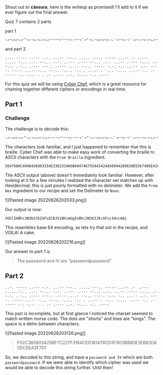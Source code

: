 Shout out to **cäesura**, here is the writeup as promised! I'll add to it if we ever figure out the final answer.

Quiz 7 contains 2 parts

part 1
```text
⠢⠖⠲⠶⠖⠦⠖⠉⠲⠔⠲⠦⠲⠆⠖⠦⠖⠒⠒⠒⠲⠑⠒⠒⠖⠆⠒⠒⠲⠁⠖⠃⠲⠔⠲⠶⠲⠖⠶⠢⠢⠁⠲⠒⠲⠆⠲⠁⠢⠖⠖⠔⠲⠆⠖⠦⠖⠒⠖⠙⠢⠢⠖⠶⠲⠔⠖⠑⠲⠆⠖⠦⠖⠒⠒⠒⠲⠑⠒⠒⠖⠆⠒⠒⠲⠁⠖⠃⠖⠒⠲⠶⠲⠖⠶⠁⠖⠒⠒⠒⠖⠲⠶⠖⠖⠒⠖⠙⠢⠂⠖⠔
```

and part 2
```text
..-. ----- ..--- -.-. ...-- ---.. ..... ---.. ----- ...-- .- ..--- ..... -... ..-. --... -.-. ..--- ..--- --... ..-. ...-- .---- -.... .- -.-. . -.. .---- ---.. .---- ....- --... ----. -.-. -.. ...-- ..-. ----. ----- ...-- -... ---.. -.... -.. . ...-- . -... -.... ...-- -.. .- ----- -.. -.-. . . .- ..--- ..-. --... -.. .----
```

For this quiz we will be using [Cyber Chef](https://gchq.github.io/CyberChef/), which is a great resource for chaining together different ciphers or encodings in real time.

## Part 1
### Challenge

The challenge is to decode this:
```text
⠢⠖⠲⠶⠖⠦⠖⠉⠲⠔⠲⠦⠲⠆⠖⠦⠖⠒⠒⠒⠲⠑⠒⠒⠖⠆⠒⠒⠲⠁⠖⠃⠲⠔⠲⠶⠲⠖⠶⠢⠢⠁⠲⠒⠲⠆⠲⠁⠢⠖⠖⠔⠲⠆⠖⠦⠖⠒⠖⠙⠢⠢⠖⠶⠲⠔⠖⠑⠲⠆⠖⠦⠖⠒⠒⠒⠲⠑⠒⠒⠖⠆⠒⠒⠲⠁⠖⠃⠖⠒⠲⠶⠲⠖⠶⠁⠖⠒⠒⠒⠖⠲⠶⠖⠖⠒⠖⠙⠢⠂⠖⠔
```

The characters look familiar, and I just happened to remember that this is braille. Cyber Chef was able to make easy work of converting the braille to ASCII characters with the `From Braille` ingredient.

```text
5647686C4948426863334E3362334A6B494746755A43424A56694268636D5567496E426863334E3362334A6B6347467A63336476636D5169
```

The ASCII output (above) doesn't immediately look familiar. However, after looking at it for a few minutes I realized the character set matches up with Hexidecimal; this is just poorly formatted with no delimeter. We add the `From Hex` ingredient to our recipe and set the Delimeter to `None`.

![[Pasted image 20220626202033.png]]

Our output is now:
```text
VGhlIHBhc3N3b3JkIGFuZCBJViBhcmUgInBhc3N3b3JkcGFzc3dvcmQi
```

This resembles base 64 encoding, so lets try that out in the recipe, and VOILA! A cake.

![[Pasted image 20220626202216.png]]

Our answer to part 1 is

> The password and IV are "passwordpassword"

## Part 2

```text
..-. ----- ..--- -.-. ...-- ---.. ..... ---.. ----- ...-- .- ..--- ..... -... ..-. --... -.-. ..--- ..--- --... ..-. ...-- .---- -.... .- -.-. . -.. .---- ---.. .---- ....- --... ----. -.-. -.. ...-- ..-. ----. ----- ...-- -... ---.. -.... -.. . ...-- . -... -.... ...-- -.. .- ----- -.. -.-. . . .- ..--- ..-. --... -.. .----
```

This part is incomplete, but at first glance I noticed the charset seemed to match written morse code. The dots are "shorts" and lines are "longs". The space is a delim between characters.

![[Pasted image 20220626203126.png]]

> F02C385803A25BF7C227F316ACED181479CD3F903B86DE3EB63DA0DCEEA2F7D1

So, we decoded to this string, and have a `password and IV` which are both `passwordpassword`. If we were able to identify which cipher was used we would be able to decode this string further. Until then!